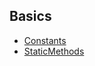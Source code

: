 ## Basics

- <a href="Basics/Constants.md">Constants</a>
- <a href="Basics/StaticMethods.md">StaticMethods</a>

